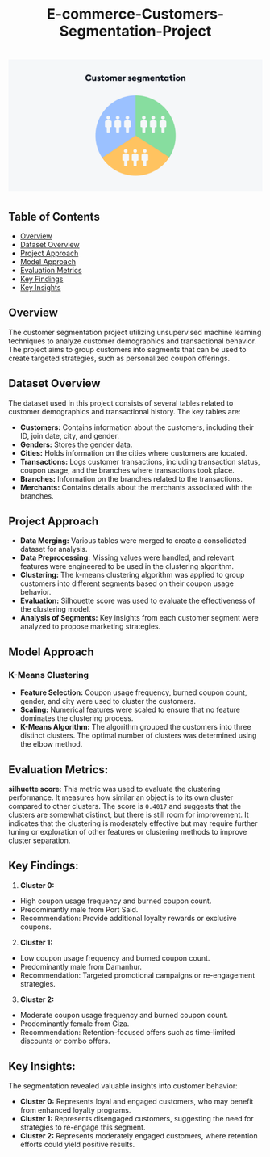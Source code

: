 <h1 align="center">
E-commerce-Customers-Segmentation-Project
<h1 align="center">
<img width="600" alt="image" src="https://github.com/nahlarmash/E-commerce-Customers-Segmentation/blob/main/Customer%20segmentation.png">
</h1> 

## Table of Contents
- [Overview](#Overview)
- [Dataset Overview](#Dataset-Overview)
- [Project Approach](#Project-Approach)
- [Model Approach](#Model-Approach)
- [Evaluation Metrics](#Evaluation-Metrics)
- [Key Findings](#Key-Findings)
- [Key Insights](#Key-Insights)



## Overview
The customer segmentation project utilizing unsupervised machine learning techniques to analyze customer demographics and transactional behavior. The project aims to group customers into segments that can be used to create targeted strategies, such as personalized coupon offerings.

## Dataset Overview
The dataset used in this project consists of several tables related to customer demographics and transactional history. The key tables are:
- **Customers:** Contains information about the customers, including their ID, join date, city, and gender.
- **Genders:** Stores the gender data.
- **Cities:** Holds information on the cities where customers are located.
- **Transactions:** Logs customer transactions, including transaction status, coupon usage, and the branches where transactions took place.
- **Branches:** Information on the branches related to the transactions.
- **Merchants:** Contains details about the merchants associated with the branches.

## Project Approach
- **Data Merging:** Various tables were merged to create a consolidated dataset for analysis.
- **Data Preprocessing:** Missing values were handled, and relevant features were engineered to be used in the clustering algorithm.
- **Clustering:** The k-means clustering algorithm was applied to group customers into different segments based on their coupon usage behavior.
- **Evaluation:** Silhouette score was used to evaluate the effectiveness of the clustering model.
- **Analysis of Segments:** Key insights from each customer segment were analyzed to propose marketing strategies.

## Model Approach
### K-Means Clustering
- **Feature Selection:** Coupon usage frequency, burned coupon count, gender, and city were used to cluster the customers.
- **Scaling:** Numerical features were scaled to ensure that no feature dominates the clustering process.
- **K-Means Algorithm:** The algorithm grouped the customers into three distinct clusters. The optimal number of clusters was determined using the elbow method.

## Evaluation Metrics:
**silhuette score**: This metric was used to evaluate the clustering performance. It measures how similar an object is to its own cluster compared to other clusters. The score is `0.4017` and suggests that the clusters are somewhat distinct, but there is still room for improvement. It indicates that the clustering is moderately effective but may require further tuning or exploration of other features or clustering methods to improve cluster separation.

## Key Findings:
1. **Cluster 0:**
- High coupon usage frequency and burned coupon count.
- Predominantly male from Port Said.
- Recommendation: Provide additional loyalty rewards or exclusive coupons.

2. **Cluster 1:**
- Low coupon usage frequency and burned coupon count.
- Predominantly male from Damanhur.
- Recommendation: Targeted promotional campaigns or re-engagement strategies.

3. **Cluster 2:**
- Moderate coupon usage frequency and burned coupon count.
- Predominantly female from Giza.
- Recommendation: Retention-focused offers such as time-limited discounts or combo offers.

## Key Insights:
The segmentation revealed valuable insights into customer behavior:
- **Cluster 0:** Represents loyal and engaged customers, who may benefit from enhanced loyalty programs.
- **Cluster 1:** Represents disengaged customers, suggesting the need for strategies to re-engage this segment.
- **Cluster 2:** Represents moderately engaged customers, where retention efforts could yield positive results.
